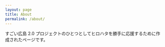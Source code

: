 ```yaml
---
layout: page
title: About
permalink: /about/
---
```


すごい広島 2.0 プロジェクトのひとつとしてヒロハタを勝手に応援するために作成されたページです。
